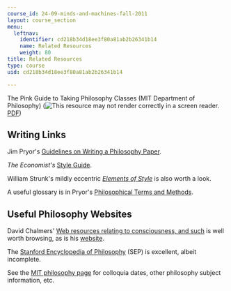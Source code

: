 ```yaml
---
course_id: 24-09-minds-and-machines-fall-2011
layout: course_section
menu:
  leftnav:
    identifier: cd218b34d18ee3f80a81ab2b26341b14
    name: Related Resources
    weight: 80
title: Related Resources
type: course
uid: cd218b34d18ee3f80a81ab2b26341b14

---
```


The Pink Guide to Taking Philosophy Classes (MIT Department of Philosophy) (![This resource may not render correctly in a screen reader.](/images/inacessible.gif)[PDF](http://web.mit.edu/philos/www/guides/pinkguide.pdf))

Writing Links
-------------

Jim Pryor's [Guidelines on Writing a Philosophy Paper](http://www.jimpryor.net/teaching/guidelines/writing.html).

_The Economist's_ [Style Guide](https://archive.org/details/EconomistBooksTheEconomistStyleGuideTheEconomistPublicAffairs2015).

William Strunk's mildly eccentric [_Elements of Style_](http://www.bartleby.com/141/) is also worth a look.

A useful glossary is in Pryor's [Philosophical Terms and Methods](http://www.jimpryor.net/teaching/vocab/index.html).

Useful Philosophy Websites
--------------------------

David Chalmers' [Web resources relating to consciousness, and such](http://consc.net/resources/) is well worth browsing, as is his [website](http://consc.net/chalmers/).

The [Stanford Encyclopedia of Philosophy](http://plato.stanford.edu/contents.html) (SEP) is excellent, albeit incomplete.

See the [MIT philosophy page](http://mit.edu/philos/www/) for colloquia dates, other philosophy subject information, etc.